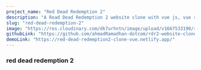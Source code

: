 ```yaml
---
project_name: "Red Dead Redemption 2"
description: "A Read Dead Redemption 2 website clone with vue js, vue router, pinia and tailwindcss"
slug: "red-dead-redemption-2"
image: "https://res.cloudinary.com/dk7urhntn/image/upload/v1667533190/rdr_wkbxzj.png"
githubLink: "https://github.com/ahmadRamadhan-dotcom/rdr2-website-clone"
demoLink: "https://red-dead-redemption2-clone-vue.netlify.app/"
---
```


### red dead redemption 2
